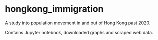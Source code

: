 # hongkong_immigration
 A study into population movement in and out of Hong Kong past 2020. 

Contains Jupyter notebook, downloaded graphs and scraped web data.
